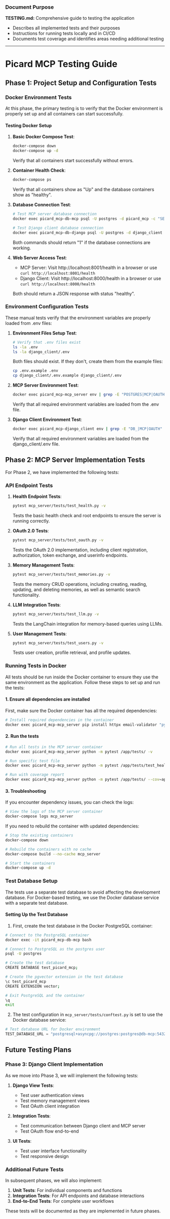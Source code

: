 ### Document Purpose
**TESTING.md:** Comprehensive guide to testing the application
- Describes all implemented tests and their purposes
- Instructions for running tests locally and in CI/CD
- Documents test coverage and identifies areas needing additional testing
---

# Picard MCP Testing Guide

## Phase 1: Project Setup and Configuration Tests

### Docker Environment Tests

At this phase, the primary testing is to verify that the Docker environment is properly set up and all containers can start successfully.

#### Testing Docker Setup

1. **Basic Docker Compose Test**:
   ```bash
   docker-compose down
   docker-compose up -d
   ```
   Verify that all containers start successfully without errors.

2. **Container Health Check**:
   ```bash
   docker-compose ps
   ```
   Verify that all containers show as "Up" and the database containers show as "healthy".

3. **Database Connection Test**:
   ```bash
   # Test MCP server database connection
   docker exec picard_mcp-db-mcp psql -U postgres -d picard_mcp -c "SELECT 1;"
   
   # Test Django client database connection
   docker exec picard_mcp-db-django psql -U postgres -d django_client -c "SELECT 1;"
   ```
   Both commands should return "1" if the database connections are working.

4. **Web Server Access Test**:
   - MCP Server: Visit http://localhost:8001/health in a browser or use `curl http://localhost:8001/health`
   - Django Client: Visit http://localhost:8000/health in a browser or use `curl http://localhost:8000/health`
   
   Both should return a JSON response with status "healthy".

### Environment Configuration Tests

These manual tests verify that the environment variables are properly loaded from .env files:

1. **Environment Files Setup Test**:
   ```bash
   # Verify that .env files exist
   ls -la .env
   ls -la django_client/.env
   ```
   Both files should exist. If they don't, create them from the example files:
   ```bash
   cp .env.example .env
   cp django_client/.env.example django_client/.env
   ```

2. **MCP Server Environment Test**:
   ```bash
   docker exec picard_mcp-mcp_server env | grep -E "POSTGRES|MCP|OAUTH"
   ```
   Verify that all required environment variables are loaded from the .env file.

3. **Django Client Environment Test**:
   ```bash
   docker exec picard_mcp-django_client env | grep -E "DB_|MCP|OAUTH"
   ```
   Verify that all required environment variables are loaded from the django_client/.env file.

## Phase 2: MCP Server Implementation Tests

For Phase 2, we have implemented the following tests:

### API Endpoint Tests

1. **Health Endpoint Tests**:
   ```bash
   pytest mcp_server/tests/test_health.py -v
   ```
   Tests the basic health check and root endpoints to ensure the server is running correctly.

2. **OAuth 2.0 Tests**:
   ```bash
   pytest mcp_server/tests/test_oauth.py -v
   ```
   Tests the OAuth 2.0 implementation, including client registration, authorization, token exchange, and userinfo endpoints.

3. **Memory Management Tests**:
   ```bash
   pytest mcp_server/tests/test_memories.py -v
   ```
   Tests the memory CRUD operations, including creating, reading, updating, and deleting memories, as well as semantic search functionality.

4. **LLM Integration Tests**:
   ```bash
   pytest mcp_server/tests/test_llm.py -v
   ```
   Tests the LangChain integration for memory-based queries using LLMs.

5. **User Management Tests**:
   ```bash
   pytest mcp_server/tests/test_users.py -v
   ```
   Tests user creation, profile retrieval, and profile updates.

### Running Tests in Docker

All tests should be run inside the Docker container to ensure they use the same environment as the application. Follow these steps to set up and run the tests:

#### 1. Ensure all dependencies are installed

First, make sure the Docker container has all the required dependencies:

```bash
# Install required dependencies in the container
docker exec picard_mcp-mcp_server pip install httpx email-validator "pydantic[email]" authlib pytest pytest-asyncio pytest-cov
```

#### 2. Run the tests

```bash
# Run all tests in the MCP server container
docker exec picard_mcp-mcp_server python -m pytest /app/tests/ -v

# Run specific test file
docker exec picard_mcp-mcp_server python -m pytest /app/tests/test_health.py -v

# Run with coverage report
docker exec picard_mcp-mcp_server python -m pytest /app/tests/ --cov=app -v
```

#### 3. Troubleshooting

If you encounter dependency issues, you can check the logs:

```bash
# View the logs of the MCP server container
docker-compose logs mcp_server
```

If you need to rebuild the container with updated dependencies:

```bash
# Stop the existing containers
docker-compose down

# Rebuild the containers with no cache
docker-compose build --no-cache mcp_server

# Start the containers
docker-compose up -d
```

### Test Database Setup

The tests use a separate test database to avoid affecting the development database. For Docker-based testing, we use the Docker database service with a separate test database.

#### Setting Up the Test Database

1. First, create the test database in the Docker PostgreSQL container:

```bash
# Connect to the PostgreSQL container
docker exec -it picard_mcp-db-mcp bash

# Connect to PostgreSQL as the postgres user
psql -U postgres

# Create the test database
CREATE DATABASE test_picard_mcp;

# Create the pgvector extension in the test database
\c test_picard_mcp
CREATE EXTENSION vector;

# Exit PostgreSQL and the container
\q
exit
```

2. The test configuration in `mcp_server/tests/conftest.py` is set to use the Docker database service:

```python
# Test database URL for Docker environment
TEST_DATABASE_URL = "postgresql+asyncpg://postgres:postgres@db-mcp:5432/test_picard_mcp"
```

## Future Testing Plans

### Phase 3: Django Client Implementation

As we move into Phase 3, we will implement the following tests:

1. **Django View Tests**:
   - Test user authentication views
   - Test memory management views
   - Test OAuth client integration

2. **Integration Tests**:
   - Test communication between Django client and MCP server
   - Test OAuth flow end-to-end

3. **UI Tests**:
   - Test user interface functionality
   - Test responsive design

### Additional Future Tests

In subsequent phases, we will also implement:

1. **Unit Tests**: For individual components and functions
2. **Integration Tests**: For API endpoints and database interactions
3. **End-to-End Tests**: For complete user workflows

These tests will be documented as they are implemented in future phases.

